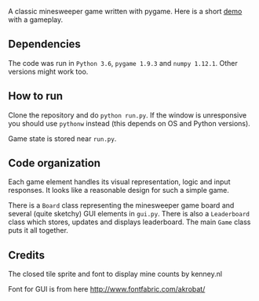 A classic minesweeper game written with pygame. Here is a short [demo](https://youtu.be/gT6FjFHyxF4) with a gameplay.

Dependencies
------------
The code was run in `Python 3.6`, `pygame 1.9.3` and `numpy 1.12.1`. Other
versions might work too.

How to run
----------
Clone the repository and do `python run.py`. If the window is unresponsive
you should use `pythonw` instead (this depends on OS and Python versions).

Game state is stored near `run.py`.

Code organization
-----------------
Each game element handles its visual representation, logic and input responses.
It looks like a reasonable design for such a simple game. 

There is a `Board` class representing the minesweeper game board and several
(quite sketchy) GUI elements in `gui.py`. There is also a `Leaderboard` class
which stores, updates and displays leaderboard. The main `Game` class puts it
all together. 

Credits
-------
The closed tile sprite and font to display mine counts by kenney.nl

Font for GUI is from here http://www.fontfabric.com/akrobat/  
